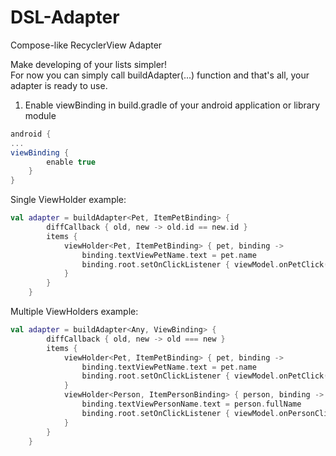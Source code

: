 # DSL-Adapter
Compose-like RecyclerView Adapter

Make developing of your lists simpler!</br>
For now you can simply call buildAdapter(...) function and that's all, your adapter is ready to use.


1. Enable viewBinding in build.gradle of your android application or library module
```groovy
android {
...
viewBinding {
        enable true
    }
}
```

Single ViewHolder example:
```kotlin
val adapter = buildAdapter<Pet, ItemPetBinding> { 
        diffCallback { old, new -> old.id == new.id }
        items {
            viewHolder<Pet, ItemPetBinding> { pet, binding ->
                binding.textViewPetName.text = pet.name
                binding.root.setOnClickListener { viewModel.onPetClick(pet) }
            }
        }
    }
```
Multiple ViewHolders example:
```kotlin
val adapter = buildAdapter<Any, ViewBinding> {
        diffCallback { old, new -> old === new }
        items {
            viewHolder<Pet, ItemPetBinding> { pet, binding ->
                binding.textViewPetName.text = pet.name
                binding.root.setOnClickListener { viewModel.onPetClick(pet) }
            }
            viewHolder<Person, ItemPersonBinding> { person, binding ->
                binding.textViewPersonName.text = person.fullName
                binding.root.setOnClickListener { viewModel.onPersonClick(person) }
            }
        }
    }
```
